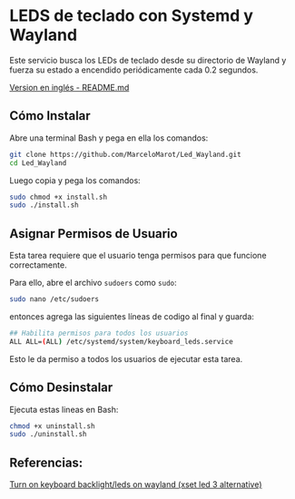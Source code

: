 
# LEDS de teclado con Systemd y Wayland


Este servicio busca los LEDs de teclado desde su directorio de Wayland y fuerza su estado a encendido periódicamente cada 0.2 segundos. 

[Version en inglés - README.md](README.md#keyboard-leds-with-wayland-and-systemd)


## Cómo Instalar


Abre una terminal Bash y pega en ella los comandos:

```bash
git clone https://github.com/MarceloMarot/Led_Wayland.git
cd Led_Wayland
```

Luego copia y pega los comandos:

```bash
sudo chmod +x install.sh
sudo ./install.sh
```


## Asignar Permisos de Usuario

Esta tarea requiere que el usuario tenga permisos para que funcione correctamente. 

Para ello, abre el archivo `sudoers` como `sudo`:

```bash
sudo nano /etc/sudoers
```
entonces agrega las siguientes líneas de codigo al final y guarda:
 
```bash
## Habilita permisos para todos los usuarios
ALL ALL=(ALL) /etc/systemd/system/keyboard_leds.service
```

Esto le da permiso a todos los usuarios de ejecutar esta tarea.


## Cómo Desinstalar

Ejecuta estas lineas en Bash:
```bash
chmod +x uninstall.sh 
sudo ./uninstall.sh
```



## Referencias:

[Turn on keyboard backlight/leds on wayland (xset led 3 alternative)](https://gist.github.com/ps1dr3x/b15c62eafb388ddf8bb7d3896d1a1cee)
